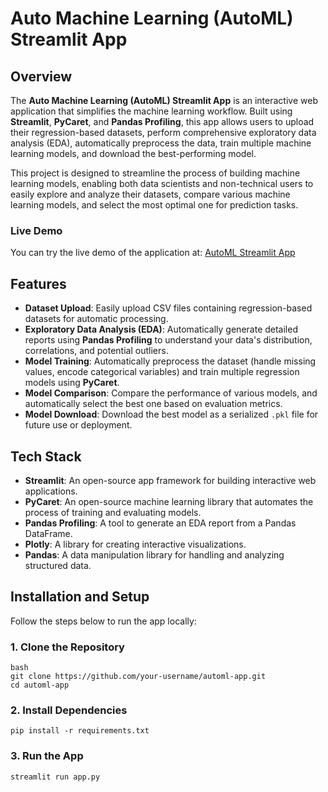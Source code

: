 # Auto Machine Learning (AutoML) Streamlit App

## Overview

The **Auto Machine Learning (AutoML) Streamlit App** is an interactive web application that simplifies the machine learning workflow. Built using **Streamlit**, **PyCaret**, and **Pandas Profiling**, this app allows users to upload their regression-based datasets, perform comprehensive exploratory data analysis (EDA), automatically preprocess the data, train multiple machine learning models, and download the best-performing model. 

This project is designed to streamline the process of building machine learning models, enabling both data scientists and non-technical users to easily explore and analyze their datasets, compare various machine learning models, and select the most optimal one for prediction tasks.

### **Live Demo**
You can try the live demo of the application at: [AutoML Streamlit App](https://automl.streamlit.app/)

## Features

- **Dataset Upload**: Easily upload CSV files containing regression-based datasets for automatic processing.
- **Exploratory Data Analysis (EDA)**: Automatically generate detailed reports using **Pandas Profiling** to understand your data's distribution, correlations, and potential outliers.
- **Model Training**: Automatically preprocess the dataset (handle missing values, encode categorical variables) and train multiple regression models using **PyCaret**.
- **Model Comparison**: Compare the performance of various models, and automatically select the best one based on evaluation metrics.
- **Model Download**: Download the best model as a serialized `.pkl` file for future use or deployment.

## Tech Stack

- **Streamlit**: An open-source app framework for building interactive web applications.
- **PyCaret**: An open-source machine learning library that automates the process of training and evaluating models.
- **Pandas Profiling**: A tool to generate an EDA report from a Pandas DataFrame.
- **Plotly**: A library for creating interactive visualizations.
- **Pandas**: A data manipulation library for handling and analyzing structured data.

## Installation and Setup

Follow the steps below to run the app locally:

### 1. Clone the Repository
```
bash
git clone https://github.com/your-username/automl-app.git
cd automl-app
```

### 2. Install Dependencies
```
pip install -r requirements.txt
```

### 3. Run the App
```
streamlit run app.py
```
